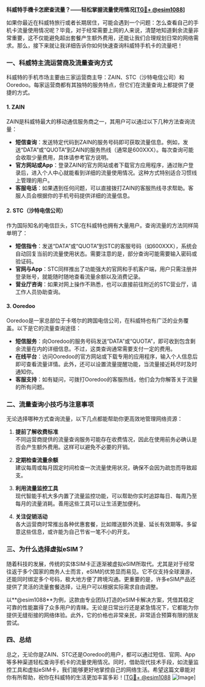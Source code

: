 **科威特手機卡怎麽查流量？——轻松掌握流量使用情况[[TG💪+ @esim1088](https://t.me/s/esim1088)]**

如果你最近在科威特旅行或者长期居住，可能会遇到一个问题：怎么查看自己的手机卡流量使用情况呢？毕竟，对于经常需要上网的人来说，清楚地知道剩余流量非常重要，这不仅能避免超出套餐产生额外费用，还能让我们合理规划日常的网络需求。那么，接下来就让我详细告诉你如何快速查询科威特手机卡的流量吧！

### 一、科威特主流运营商及流量查询方式

科威特的手机市场主要由三家运营商主导：ZAIN、STC（沙特电信公司）和Ooredoo。每家运营商都有其独特的服务特点，但它们在流量查询上都提供了便捷的方式。

#### 1. ZAIN
ZAIN是科威特最大的移动通信服务商之一，其用户可以通过以下几种方法查询流量：

- **短信查询**：发送特定代码到ZAIN的服务号码即可获取流量信息。例如，发送“DATA”或“QUOTA”到ZAIN的服务热线（通常是600XXX）。每次查询可能会收取少量费用，具体请参考官方说明。
- **官方网站或App**：登录ZAIN的官方网站或者下载官方应用程序，通过账户登录后，进入个人中心就能看到详细的流量使用情况。这种方式特别适合习惯线上管理的用户。
- **客服电话**：如果遇到任何问题，可以直接拨打ZAIN的客服热线寻求帮助。客服人员会根据你的手机号码提供详细的流量信息。

#### 2. STC（沙特电信公司）
作为国际知名的电信巨头，STC在科威特也拥有大量用户。查询流量的方法同样简单明了：

- **短信指令**：发送“DATA”或“QUOTA”到STC的客服号码（如600XXX），系统会自动回复当前的流量使用状态。需要注意的是，部分查询可能需要输入密码或验证码。
- **官网与App**：STC同样推出了功能强大的官网和手机客户端，用户只需注册并登录账号，就能随时随地查看流量余额以及消费记录。
- **营业厅咨询**：如果对网上操作不熟悉，也可以直接前往附近的STC营业厅，请工作人员协助查询。

#### 3. Ooredoo
Ooredoo是一家总部位于卡塔尔的跨国电信公司，在科威特也有广泛的业务覆盖。以下是它的流量查询途径：

- **短信服务**：向Ooredoo的服务号码发送“DATA”或“QUOTA”，即可收到包含剩余流量在内的详细信息。不过，这类查询通常需要支付一定的费用。
- **在线平台**：访问Ooredoo的官方网站或下载专用的应用程序，输入个人信息后即可查看流量详情。此外，还可以设置流量提醒功能，当流量接近耗尽时及时通知你。
- **客服支持**：如有疑问，可拨打Ooredoo的客服热线，他们会为你解答关于流量的所有问题。

### 二、流量查询小技巧与注意事项

无论选择哪种方式查询流量，以下几点都能帮助你更高效地管理网络资源：

1. **提前了解收费标准**  
   不同运营商提供的流量查询服务可能存在收费情况，因此在使用前务必确认是否会产生额外费用。这样可以避免不必要的开销。

2. **定期检查流量余额**  
   建议每周或每月固定时间检查一次流量使用状况，确保不会因为疏忽而导致超支。

3. **利用流量监控工具**  
   现代智能手机大多内置了流量监控功能，可以帮助你实时追踪每日、每周乃至每月的流量消耗。善用这些工具可以让生活更加便利。

4. **关注促销活动**  
   各大运营商时常推出各种优惠套餐，比如赠送额外流量、延长有效期等。多留意这些信息，或许能为自己节省一笔不小的开支。

### 三、为什么选择虚拟eSIM？

随着科技的发展，传统的实体SIM卡正逐渐被虚拟eSIM所取代。尤其是对于经常往返于多个国家的商务人士而言，eSIM的优势显而易见。它不仅支持全球漫游，还能同时绑定多个号码，极大地方便了跨境沟通。更重要的是，许多eSIM产品还提供了灵活的流量套餐选择，让用户可以根据实际需求自由调整。

以**@esim1088**为例，这款由专业团队打造的eSIM卡解决方案，凭借其稳定可靠的性能赢得了众多用户的青睐。无论是日常出行还是紧急情况下，它都能为你提供无缝衔接的网络体验。此外，它的价格也非常亲民，非常适合预算有限的朋友尝试。

### 四、总结

总之，无论你是ZAIN、STC还是Ooredoo的用户，都可以通过短信、官网、App等多种渠道轻松查询手机卡的流量使用情况。同时，借助现代技术手段，如流量监控工具和虚拟eSIM卡，我们能够更好地掌控自己的网络生活。希望这篇文章能对你有所帮助，祝你在科威特的生活更加丰富多彩！[[TG💪+ @esim1088](https://t.me/s/esim1088) ![Image](https://i.postimg.cc/4NQfJmqS/Snipaste-2025-05-13-00-14-12.png)]
